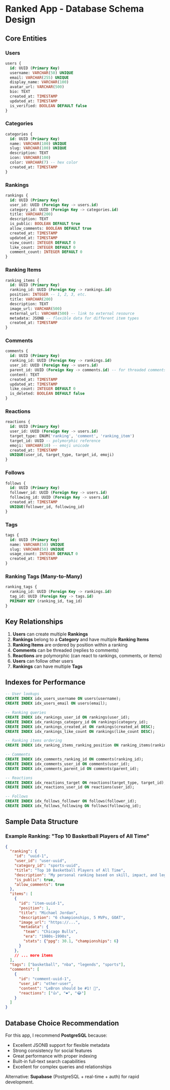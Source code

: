 # Ranked App - Database Schema Design

## Core Entities

### Users
```sql
users {
  id: UUID (Primary Key)
  username: VARCHAR(50) UNIQUE
  email: VARCHAR(255) UNIQUE
  display_name: VARCHAR(100)
  avatar_url: VARCHAR(500)
  bio: TEXT
  created_at: TIMESTAMP
  updated_at: TIMESTAMP
  is_verified: BOOLEAN DEFAULT false
}
```

### Categories
```sql
categories {
  id: UUID (Primary Key)
  name: VARCHAR(100) UNIQUE
  slug: VARCHAR(100) UNIQUE
  description: TEXT
  icon: VARCHAR(100)
  color: VARCHAR(7) -- hex color
  created_at: TIMESTAMP
}
```

### Rankings
```sql
rankings {
  id: UUID (Primary Key)
  user_id: UUID (Foreign Key -> users.id)
  category_id: UUID (Foreign Key -> categories.id)
  title: VARCHAR(200)
  description: TEXT
  is_public: BOOLEAN DEFAULT true
  allow_comments: BOOLEAN DEFAULT true
  created_at: TIMESTAMP
  updated_at: TIMESTAMP
  view_count: INTEGER DEFAULT 0
  like_count: INTEGER DEFAULT 0
  comment_count: INTEGER DEFAULT 0
}
```

### Ranking Items
```sql
ranking_items {
  id: UUID (Primary Key)
  ranking_id: UUID (Foreign Key -> rankings.id)
  position: INTEGER -- 1, 2, 3, etc.
  title: VARCHAR(200)
  description: TEXT
  image_url: VARCHAR(500)
  external_url: VARCHAR(500) -- link to external resource
  metadata: JSONB -- flexible data for different item types
  created_at: TIMESTAMP
}
```

### Comments
```sql
comments {
  id: UUID (Primary Key)
  ranking_id: UUID (Foreign Key -> rankings.id)
  user_id: UUID (Foreign Key -> users.id)
  parent_id: UUID (Foreign Key -> comments.id) -- for threaded comments
  content: TEXT
  created_at: TIMESTAMP
  updated_at: TIMESTAMP
  like_count: INTEGER DEFAULT 0
  is_deleted: BOOLEAN DEFAULT false
}
```

### Reactions
```sql
reactions {
  id: UUID (Primary Key)
  user_id: UUID (Foreign Key -> users.id)
  target_type: ENUM('ranking', 'comment', 'ranking_item')
  target_id: UUID -- polymorphic reference
  emoji: VARCHAR(10) -- emoji unicode
  created_at: TIMESTAMP
  UNIQUE(user_id, target_type, target_id, emoji)
}
```

### Follows
```sql
follows {
  id: UUID (Primary Key)
  follower_id: UUID (Foreign Key -> users.id)
  following_id: UUID (Foreign Key -> users.id)
  created_at: TIMESTAMP
  UNIQUE(follower_id, following_id)
}
```

### Tags
```sql
tags {
  id: UUID (Primary Key)
  name: VARCHAR(50) UNIQUE
  slug: VARCHAR(50) UNIQUE
  usage_count: INTEGER DEFAULT 0
  created_at: TIMESTAMP
}
```

### Ranking Tags (Many-to-Many)
```sql
ranking_tags {
  ranking_id: UUID (Foreign Key -> rankings.id)
  tag_id: UUID (Foreign Key -> tags.id)
  PRIMARY KEY (ranking_id, tag_id)
}
```

## Key Relationships

1. **Users** can create multiple **Rankings**
2. **Rankings** belong to a **Category** and have multiple **Ranking Items**
3. **Ranking Items** are ordered by position within a ranking
4. **Comments** can be threaded (replies to comments)
5. **Reactions** are polymorphic (can react to rankings, comments, or items)
6. **Users** can follow other users
7. **Rankings** can have multiple **Tags**

## Indexes for Performance

```sql
-- User lookups
CREATE INDEX idx_users_username ON users(username);
CREATE INDEX idx_users_email ON users(email);

-- Ranking queries
CREATE INDEX idx_rankings_user_id ON rankings(user_id);
CREATE INDEX idx_rankings_category_id ON rankings(category_id);
CREATE INDEX idx_rankings_created_at ON rankings(created_at DESC);
CREATE INDEX idx_rankings_like_count ON rankings(like_count DESC);

-- Ranking items ordering
CREATE INDEX idx_ranking_items_ranking_position ON ranking_items(ranking_id, position);

-- Comments
CREATE INDEX idx_comments_ranking_id ON comments(ranking_id);
CREATE INDEX idx_comments_user_id ON comments(user_id);
CREATE INDEX idx_comments_parent_id ON comments(parent_id);

-- Reactions
CREATE INDEX idx_reactions_target ON reactions(target_type, target_id);
CREATE INDEX idx_reactions_user_id ON reactions(user_id);

-- Follows
CREATE INDEX idx_follows_follower ON follows(follower_id);
CREATE INDEX idx_follows_following ON follows(following_id);
```

## Sample Data Structure

### Example Ranking: "Top 10 Basketball Players of All Time"
```json
{
  "ranking": {
    "id": "uuid-1",
    "user_id": "user-uuid",
    "category_id": "sports-uuid",
    "title": "Top 10 Basketball Players of All Time",
    "description": "My personal ranking based on skill, impact, and legacy",
    "is_public": true,
    "allow_comments": true
  },
  "items": [
    {
      "id": "item-uuid-1",
      "position": 1,
      "title": "Michael Jordan",
      "description": "6 championships, 5 MVPs, GOAT",
      "image_url": "https://...",
      "metadata": {
        "team": "Chicago Bulls",
        "era": "1980s-1990s",
        "stats": {"ppg": 30.1, "championships": 6}
      }
    },
    // ... more items
  ],
  "tags": ["basketball", "nba", "legends", "sports"],
  "comments": [
    {
      "id": "comment-uuid-1",
      "user_id": "other-user",
      "content": "LeBron should be #1! 🤔",
      "reactions": ["👍", "❤️", "😂"]
    }
  ]
}
```

## Database Choice Recommendation

For this app, I recommend **PostgreSQL** because:
- Excellent JSONB support for flexible metadata
- Strong consistency for social features
- Great performance with proper indexing
- Built-in full-text search capabilities
- Excellent for complex queries and relationships

Alternative: **Supabase** (PostgreSQL + real-time + auth) for rapid development.
